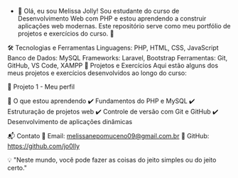 - 👋 Olá, eu sou Melissa Jolly!
Sou estudante do curso de Desenvolvimento Web com PHP e estou aprendendo a construir aplicações web modernas. Este repositório serve como meu portfólio de projetos e exercícios do curso. 🚀

🛠️ Tecnologias e Ferramentas
Linguagens: PHP, HTML, CSS, JavaScript
Banco de Dados: MySQL
Frameworks: Laravel, Bootstrap
Ferramentas: Git, GitHub, VS Code, XAMPP
📌 Projetos e Exercícios
Aqui estão alguns dos meus projetos e exercícios desenvolvidos ao longo do curso:

🔹 Projeto 1 - Meu perfil

📖 O que estou aprendendo
✔️ Fundamentos do PHP e MySQL
✔️ Estruturação de projetos web
✔️ Controle de versão com Git e GitHub
✔️ Desenvolvimento de aplicações dinâmicas

📬 Contato
📧 Email: melissanepomuceno09@gmail.com.br
🔗 GitHub: https://github.com/jo0lly

💡 "Neste mundo, você pode fazer as coisas do jeito simples ou do jeito certo."
